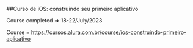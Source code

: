 ##Curso de iOS: construindo seu primeiro aplicativo

Course completed => 18-22/July/2023

Course = https://cursos.alura.com.br/course/ios-construindo-primeiro-aplicativo